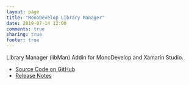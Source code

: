 ```yaml
---
layout: page
title: "MonoDevelop Library Manager"
date: 2019-07-14 12:00
comments: true
sharing: true
footer: true
---
```



Library Manager (libMan) Addin for MonoDevelop and Xamarin Studio.

 * [Source Code on GitHub](https://github.com/mrward/LibraryManager)
 * [Release Notes](Releases/)
 